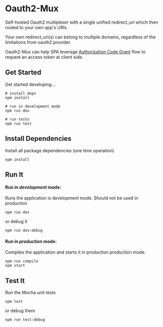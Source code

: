 # Oauth2-Mux

Self-hosted Oauth2 multiplexer with a single unified redirect_uri which then routed to your own app's URIs.

Your own redirect_uri(s) can belong to multiple domains, regardless of the limitations from oauth2 provider.

Oauth2-Mux can help SPA leverage [Authorization Code Grant](https://tools.ietf.org/html/rfc6749#section-4.1) flow to request an access token at client side.

## Get Started

Get started developing...

```shell
# install deps
npm install

# run in development mode
npm run dev

# run tests
npm run test
```

## Install Dependencies

Install all package dependencies (one time operation)

```shell
npm install
```

## Run It
#### Run in *development* mode:
Runs the application is development mode. Should not be used in production

```shell
npm run dev
```

or debug it

```shell
npm run dev:debug
```

#### Run in *production* mode:

Compiles the application and starts it in production production mode.

```shell
npm run compile
npm start
```

## Test It

Run the Mocha unit tests

```shell
npm test
```

or debug them

```shell
npm run test:debug
```
